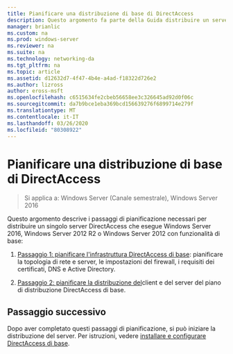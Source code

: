 ```yaml
---
title: Pianificare una distribuzione di base di DirectAccess
description: Questo argomento fa parte della Guida distribuire un server DirectAccess singolo usando la procedura guidata di Introduzione per Windows Server 2016
manager: brianlic
ms.custom: na
ms.prod: windows-server
ms.reviewer: na
ms.suite: na
ms.technology: networking-da
ms.tgt_pltfrm: na
ms.topic: article
ms.assetid: d12632d7-4f47-4b4e-a4ad-f18322d726e2
ms.author: lizross
author: eross-msft
ms.openlocfilehash: c6515634fe2cbeb56658ee3c326645ad92d0f06c
ms.sourcegitcommit: da7b9bce1eba369bcd156639276f6899714e279f
ms.translationtype: MT
ms.contentlocale: it-IT
ms.lasthandoff: 03/26/2020
ms.locfileid: "80308922"
---
```

# <a name="plan-a-basic-directaccess-deployment"></a>Pianificare una distribuzione di base di DirectAccess

>Si applica a: Windows Server (Canale semestrale), Windows Server 2016

Questo argomento descrive i passaggi di pianificazione necessari per distribuire un singolo server DirectAccess che esegue Windows Server 2016, Windows Server 2012 R2 o Windows Server 2012 con funzionalità di base:  
  
1.  [Passaggio 1: pianificare l'infrastruttura DirectAccess di base](da-basic-plan-s1-infrastructure.md): pianificare la topologia di rete e server, le impostazioni del firewall, i requisiti dei certificati, DNS e Active Directory.  
  
2.  [Passaggio 2: pianificare la distribuzione del](da-basic-plan-s2-deployment.md)client e del server del piano di distribuzione DirectAccess di base.  
  
## <a name="next-step"></a>Passaggio successivo  
Dopo aver completato questi passaggi di pianificazione, si può iniziare la distribuzione del server. Per istruzioni, vedere [installare e configurare DirectAccess di base](Install-and-Configure-Basic-DirectAccess.md).  
  


